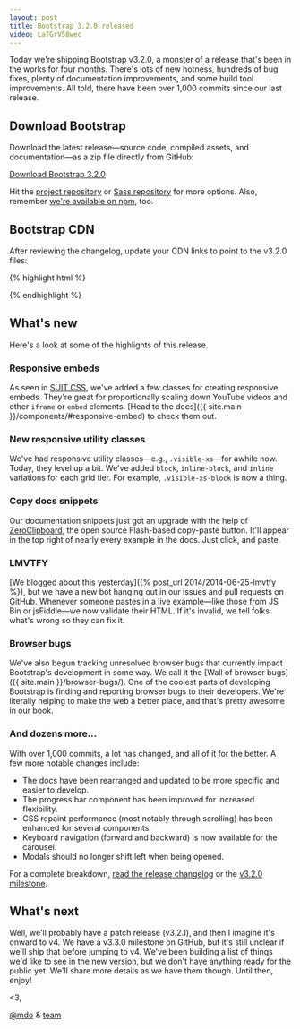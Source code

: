 ```yaml
---
layout: post
title: Bootstrap 3.2.0 released
video: LaTGrV58wec
---
```


Today we're shipping Bootstrap v3.2.0, a monster of a release that's been in the works for four months. There's lots of new hotness, hundreds of bug fixes, plenty of documentation improvements, and some build tool improvements. All told, there have been over 1,000 commits since our last release.

## Download Bootstrap

Download the latest release—source code, compiled assets, and documentation—as a zip file directly from GitHub:

<a class="btn-link" href="https://github.com/twbs/bootstrap/archive/v3.2.0.zip">Download Bootstrap 3.2.0</a>

Hit the [project repository](https://github.com/twbs/bootstrap) or [Sass repository](https://github.com/twbs/bootstrap-sass) for more options. Also, remember [we're available on npm](https://www.npmjs.com/package/bootstrap), too.

## Bootstrap CDN

After reviewing the changelog, update your CDN links to point to the v3.2.0 files:

{% highlight html %}
<!-- Latest compiled and minified CSS -->
<link rel="stylesheet" href="https://maxcdn.bootstrapcdn.com/bootstrap/3.2.0/css/bootstrap.min.css">

<!-- Optional theme -->
<link rel="stylesheet" href="https://maxcdn.bootstrapcdn.com/bootstrap/3.2.0/css/bootstrap-theme.min.css">

<!-- Latest compiled and minified JavaScript -->
<script src="https://maxcdn.bootstrapcdn.com/bootstrap/3.2.0/js/bootstrap.min.js"></script>
{% endhighlight %}

## What's new

Here's a look at some of the highlights of this release.

### Responsive embeds

As seen in [SUIT CSS](https://suitcss.github.io/), we've added a few classes for creating responsive embeds. They're great for proportionally scaling down YouTube videos and other `iframe` or `embed` elements. [Head to the docs]({{ site.main }}/components/#responsive-embed) to check them out.

### New responsive utility classes

We've had responsive utility classes—e.g., `.visible-xs`—for awhile now. Today, they level up a bit. We've added `block`, `inline-block`, and `inline` variations for each grid tier. For example, `.visible-xs-block` is now a thing.

### Copy docs snippets

Our documentation snippets just got an upgrade with the help of [ZeroClipboard](https://github.com/zeroclipboard/zeroclipboard), the open source Flash-based copy-paste button. It'll appear in the top right of nearly every example in the docs. Just click, and paste.

### LMVTFY

[We blogged about this yesterday]({% post_url 2014/2014-06-25-lmvtfy %}), but we have a new bot hanging out in our issues and pull requests on GitHub. Whenever someone pastes in a live example—like those from JS Bin or jsFiddle—we now validate their HTML. If it's invalid, we tell folks what's wrong so they can fix it.

### Browser bugs

We've also begun tracking unresolved browser bugs that currently impact Bootstrap's development in some way. We call it the [Wall of browser bugs]({{ site.main }}/browser-bugs/). One of the coolest parts of developing Bootstrap is finding and reporting browser bugs to their developers. We're literally helping to make the web a better place, and that's pretty awesome in our book.

### And dozens more...

With over 1,000 commits, a lot has changed, and all of it for the better. A few more notable changes include:

- The docs have been rearranged and updated to be more specific and easier to develop.
- The progress bar component has been improved for increased flexibility.
- CSS repaint performance (most notably through scrolling) has been enhanced for several components.
- Keyboard navigation (forward and backward) is now available for the carousel.
- Modals should no longer shift left when being opened.

For a complete breakdown, [read the release changelog](https://github.com/twbs/bootstrap/releases/tag/v3.2.0) or the [v3.2.0 milestone](https://github.com/twbs/bootstrap/issues?milestone=26&q=is%3Aclosed).

## What's next

Well, we'll probably have a patch release (v3.2.1), and then I imagine it's onward to v4. We have a v3.3.0 milestone on GitHub, but it's still unclear if we'll ship that before jumping to v4. We've been building a list of things we'd like to see in the new version, but we don't have anything ready for the public yet. We'll share more details as we have them though. Until then, enjoy!

<3,

[@mdo](https://twitter.com/mdo) & [team](https://github.com/orgs/twbs/people)
